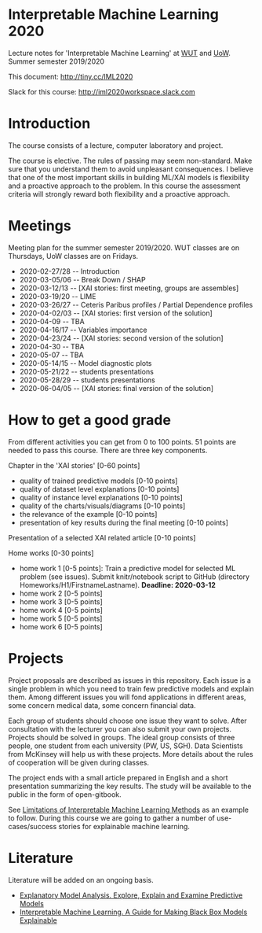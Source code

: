 # Interpretable Machine Learning 2020

Lecture notes for 'Interpretable Machine Learning' at [WUT](https://usosweb.usos.pw.edu.pl/kontroler.php?_action=katalog2/przedmioty/pokazPrzedmiot&kod=1120-IN000-MSP-0501) and [UoW](https://usosweb.uw.edu.pl/kontroler.php?_action=katalog2/przedmioty/pokazPrzedmiot&kod=1000-1M18WUM). Summer semester 2019/2020

This document: http://tiny.cc/IML2020

Slack for this course: http://iml2020workspace.slack.com

# Introduction

The course consists of a lecture, computer laboratory and project.

The course is elective. The rules of passing may seem non-standard. Make sure that you understand them to avoid unpleasant consequences.
I believe that one of the most important skills in building ML/XAI models is flexibility and a proactive approach to the problem. In this course the assessment criteria will strongly reward both flexibility and a proactive approach.

# Meetings

Meeting plan for the summer semester 2019/2020. WUT classes are on Thursdays, UoW classes are on Fridays.

* 2020-02-27/28 -- Introduction
* 2020-03-05/06 --  Break Down / SHAP
* 2020-03-12/13 --   [XAI stories: first meeting, groups are assembles]
* 2020-03-19/20 --  LIME
* 2020-03-26/27 --  Ceteris Paribus profiles / Partial Dependence profiles
* 2020-04-02/03 --   [XAI stories: first version of the solution]
* 2020-04-09 --  TBA
* 2020-04-16/17 --  Variables importance
* 2020-04-23/24 --   [XAI stories: second version of the solution]
* 2020-04-30 --  TBA
* 2020-05-07 --  TBA
* 2020-05-14/15 --  Model diagnostic plots
* 2020-05-21/22 --  students presentations
* 2020-05-28/29 --  students presentations
* 2020-06-04/05 --  [XAI stories: final version of the solution]

# How to get a good grade

From different activities you can get from 0 to 100 points. 51 points are needed to pass this course.
There are three key components.

Chapter in the 'XAI stories' [0-60 points]
 - quality of trained predictive models [0-10 points]
 - quality of dataset level explanations [0-10 points]
 - quality of instance level explanations [0-10 points]
 - quality of the charts/visuals/diagrams [0-10 points]
 - the relevance of the example [0-10 points]
 - presentation of key results during the final meeting [0-10 points]

Presentation of a selected XAI related article [0-10 points]

Home works [0-30 points]
 - home work 1 [0-5 points]: Train a predictive model for selected ML problem (see issues). Submit knitr/notebook script to GitHub (directory Homeworks/H1/FirstnameLastname). **Deadline: 2020-03-12**
 - home work 2 [0-5 points]
 - home work 3 [0-5 points]
 - home work 4 [0-5 points]
 - home work 5 [0-5 points]
 - home work 6 [0-5 points]


# Projects

Project proposals are described as issues in this repository. Each issue is a single problem in which you need to train few predictive models and explain them. Among different issues you will fond applications in different areas, some concern medical data, some concern financial data. 

Each group of students should choose one issue they want to solve. After consultation with the lecturer you can also submit your own projects.
Projects should be solved in groups. The ideal group consists of three people, one student from each university (PW, US, SGH).
Data Scientists from McKinsey will  help us with these projects. More details about the rules of cooperation will be given during classes.

The project ends with a small article prepared in English and a short presentation summarizing the key results. The study will be available to the public in the form of open-gitbook. 

See [Limitations of Interpretable Machine Learning Methods](https://compstat-lmu.github.io/iml_methods_limitations/) as an example to follow. During this course we are going to gather a number of use-cases/success stories for explainable machine learning.

# Literature

Literature will be added on an ongoing basis. 

* [Explanatory Model Analysis. Explore, Explain and Examine Predictive Models](https://pbiecek.github.io/ema/)
* [Interpretable Machine Learning. A Guide for Making Black Box Models Explainable](https://christophm.github.io/interpretable-ml-book/)
